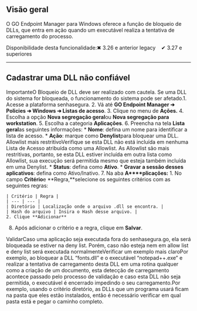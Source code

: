 ## Visão geral

O GO Endpoint Manager para Windows oferece a função de bloqueio de DLLs, que entra em ação quando um executável realiza a tentativa de carregamento do processo.

Disponibilidade desta funcionalidade:✖ 3\.26 e anterior legacy    ✔ 3\.27 e superiores

---

## Cadastrar uma DLL não confiável

ImportanteO Bloqueio de DLL deve ser realizado com cautela. Se uma DLL do sistema for bloqueada, o funcionamento do sistema pode ser afetado.1. Acesse a plataforma senhasegura.
2. Vá até **GO Endpoint Manager ➔ Policies ➔ Windows ➔ Listas de acesso**.
3. Clique no menu de **Ações.**
4. Escolha a opção **Nova segregação geral**ou **Nova segregação para workstation**.
5. Escolha a categoria **Aplicações**.
6. Preencha na tela **Lista geral**as seguintes informações:
	* **Nome**: defina um nome para identificar a lista de acesso.
	* **Ação**: marque como **Denylist**para bloquear uma DLL.  
	Allowlist mais restritivoVerifique se esta DLL não está incluída em nenhuma Lista de Acesso atribuída como uma Allowlist. As Allowlist são mais restritivas, portanto, se esta DLL estiver incluída em outra lista como Allowlist, sua execução será permitida mesmo que esteja também incluída em uma Denylist.
	* **Status**: defina como **Ativo**.
	* **Gravar a sessão desses aplicativos**: defina como Ativo/Inativo.
7. Na aba **A****plicações:**
	1. No campo **Critério**e **Regra,**selecione os seguintes critérios com as seguintes regras:  
	
	
	| Critério | Regra |
	| --- | --- |
	| Diretório | Localização onde o arquivo .dll se encontra. |
	| Hash do arquivo | Insira o Hash desse arquivo. |
	2. Clique **Adicionar**
8. Após adicionar o critério e a regra, clique em **Salvar**.

ValidarCaso uma aplicação seja executada fora do senhasegura.go, ela será bloqueada se estiver na deny list. Porém, caso não esteja nem em allow list e deny list será executada normalmenteVerificar um exemplo mais claroPor exemplo, ao bloquear a DLL “fonts.dll” e o executável “notepad\+\+.exe” e realizar a tentativa de carregamento desta DLL em uma rotina qualquer como a criação de um documento, esta detecção de carregamento acontece passado pelo processo de validação e caso esta DLL não seja permitida, o executável é encerrado impedindo o seu carregamento.Por exemplo, usando o critério diretório, as DLLs que um programa usará ficam na pasta que eles estão instalados, então é necessário verificar em qual pasta está e pegar o caminho completo.  
  


